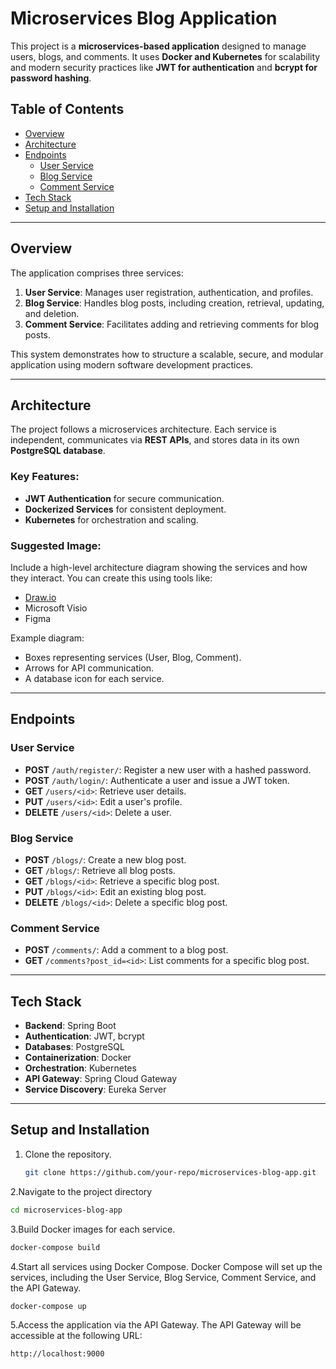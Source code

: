 # Microservices Blog Application

This project is a **microservices-based application** designed to manage users, blogs, and comments. It uses **Docker and Kubernetes** for scalability and modern security practices like **JWT for authentication** and **bcrypt for password hashing**.

## Table of Contents
- [Overview](#overview)
- [Architecture](#architecture)
- [Endpoints](#endpoints)
  - [User Service](#user-service)
  - [Blog Service](#blog-service)
  - [Comment Service](#comment-service)
- [Tech Stack](#tech-stack)
- [Setup and Installation](#setup-and-installation)
---

## Overview

The application comprises three services:
1. **User Service**: Manages user registration, authentication, and profiles.
2. **Blog Service**: Handles blog posts, including creation, retrieval, updating, and deletion.
3. **Comment Service**: Facilitates adding and retrieving comments for blog posts.

This system demonstrates how to structure a scalable, secure, and modular application using modern software development practices.

---

## Architecture

The project follows a microservices architecture. Each service is independent, communicates via **REST APIs**, and stores data in its own **PostgreSQL database**.

### Key Features:
- **JWT Authentication** for secure communication.
- **Dockerized Services** for consistent deployment.
- **Kubernetes** for orchestration and scaling.

### Suggested Image:  
Include a high-level architecture diagram showing the services and how they interact. You can create this using tools like:
- [Draw.io](https://app.diagrams.net/)
- Microsoft Visio
- Figma  

Example diagram:
- Boxes representing services (User, Blog, Comment).
- Arrows for API communication.
- A database icon for each service.

---

## Endpoints

### User Service
- **POST** `/auth/register/`: Register a new user with a hashed password.
- **POST** `/auth/login/`: Authenticate a user and issue a JWT token.
- **GET** `/users/<id>`: Retrieve user details.
- **PUT** `/users/<id>`: Edit a user's profile.
- **DELETE** `/users/<id>`: Delete a user.

### Blog Service
- **POST** `/blogs/`: Create a new blog post.
- **GET** `/blogs/`: Retrieve all blog posts.
- **GET** `/blogs/<id>`: Retrieve a specific blog post.
- **PUT** `/blogs/<id>`: Edit an existing blog post.
- **DELETE** `/blogs/<id>`: Delete a specific blog post.

### Comment Service
- **POST** `/comments/`: Add a comment to a blog post.
- **GET** `/comments?post_id=<id>`: List comments for a specific blog post.

---

## Tech Stack

- **Backend**: Spring Boot
- **Authentication**: JWT, bcrypt
- **Databases**: PostgreSQL
- **Containerization**: Docker
- **Orchestration**: Kubernetes
- **API Gateway**: Spring Cloud Gateway
- **Service Discovery**: Eureka Server

---

## Setup and Installation

1. Clone the repository.
   ```bash
   git clone https://github.com/your-repo/microservices-blog-app.git
2.Navigate to the project directory
  ```bash
  cd microservices-blog-app
```
3.Build Docker images for each service.
  ```bash
  docker-compose build
```
4.Start all services using Docker Compose.
Docker Compose will set up the services, including the User Service, Blog Service, Comment Service, and the API Gateway.
```bash
docker-compose up
```
5.Access the application via the API Gateway.
The API Gateway will be accessible at the following URL:
```bash
http://localhost:9000
```

  
